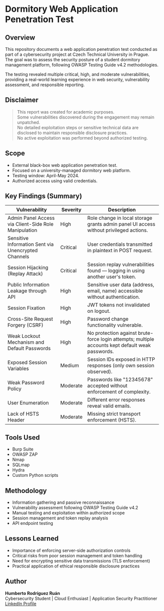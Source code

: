 # Dormitory Web Application Penetration Test

## Overview
This repository documents a web application penetration test conducted as part of a cybersecurity project at Czech Technical University in Prague.  
The goal was to assess the security posture of a student dormitory management platform, following OWASP Testing Guide v4.2 methodologies.

The testing revealed multiple critical, high, and moderate vulnerabilities, providing a real-world learning experience in web security, vulnerability assessment, and responsible reporting.

## Disclaimer
> This report was created for academic purposes.  
> Some vulnerabilities discovered during the engagement may remain unpatched.  
> No detailed exploitation steps or sensitive technical data are disclosed to maintain responsible disclosure practices.  
> No active exploitation was performed beyond authorized testing.

## Scope
- External black-box web application penetration test.
- Focused on a university-managed dormitory web platform.
- Testing window: April-May 2024.
- Authorized access using valid credentials.

## Key Findings (Summary)

| Vulnerability | Severity | Description |
|---------------|----------|-------------|
| Admin Panel Access via Client-Side Role Manipulation | High | Role change in local storage grants admin panel UI access without privileged actions. |
| Sensitive Information Sent via Unencrypted Channels | Critical | User credentials transmitted in plaintext in POST request. |
| Session Hijacking (Replay Attack) | Critical | Session replay vulnerabilities found — logging in using another user's token. |
| Public Information Leakage through API | High | Sensitive user data (address, email, name) accessible without authentication. |
| Session Fixation | High | JWT tokens not invalidated on logout. |
| Cross-Site Request Forgery (CSRF) | High | Password change functionality vulnerable. |
| Weak Lockout Mechanism and Default Passwords | High | No protection against brute-force login attempts; multiple accounts kept default weak passwords. |
| Exposed Session Variables | Medium | Session IDs exposed in HTTP responses (only own session observed). |
| Weak Password Policy | Moderate | Passwords like "12345678" accepted without enforcement of complexity. |
| User Enumeration | Moderate | Different error responses reveal valid emails. |
| Lack of HSTS Header | Moderate | Missing strict transport enforcement (HSTS). |

## Tools Used
- Burp Suite
- OWASP ZAP
- Nmap
- SQLmap
- Hydra
- Custom Python scripts

## Methodology
- Information gathering and passive reconnaissance
- Vulnerability assessment following OWASP Testing Guide v4.2
- Manual testing and exploitation within authorized scope
- Session management and token replay analysis
- API endpoint testing

## Lessons Learned
- Importance of enforcing server-side authorization controls
- Critical risks from poor session management and token handling
- Need for encrypting sensitive data transmissions (TLS enforcement)
- Practical application of ethical responsible disclosure practices

## Author
**Humberto Rodríguez Ruán**  
Cybersecurity Student | Cloud Enthusiast | Application Security Practitioner  
[LinkedIn Profile](https://www.linkedin.com/in/humberto-rodr%C3%ADguez-ru%C3%A1n-437493209/)
